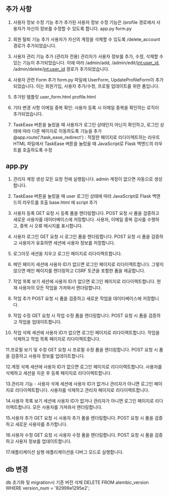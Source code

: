 ## 추가 사항

1. 사용자 정보 수정 기능 추가
   추가된 사용자 정보 수정 기능은 /profile 경로에서 사용자가 자신의 정보를 수정할 수 있도록 합니다. app.py form.py

2. 회원 탈퇴 기능 추가
   사용자가 자신의 계정을 삭제할 수 있도록 /delete_account 경로가 추가되었습니다.

3. 사용자 관리 기능 추가 (관리자 전용)
   관리자가 사용자 정보를 추가, 수정, 삭제할 수 있는 기능이 추가되었습니다. 이에 따라 /admin/add, /admin/edit/<int:user_id>, /admin/delete/<int:user_id> 경로가 추가되었습니다.

4. 사용자 관련 Form 추가
   form.py 파일에 UserForm, UpdateProfileForm이 추가되었습니다. 이는 회원가입, 사용자 추가/수정, 프로필 업데이트를 위한 폼입니다.

5. 추가된 템플릿
   user_form.html profile.html

6. 기타 변경 사항
   이메일 중복 확인: 사용자 등록 시 이메일 중복을 확인하는 로직이 추가되었습니다.

7. TaskEase 버튼을 눌렀을 때 사용자가 로그인 상태인지 아닌지 확인하고, 로그인 상태에 따라 다른 페이지로 이동하도록 기능을 추가
   @app.route('/task_ease_redirect') : 적절한 페이지로 리다이렉트하는 라우트
   HTML 파일에서 TaskEase 버튼을 눌렀을 때 JavaScript로 Flask 백엔드의 라우트를 호출하도록 수정

## app.py

1. 관리자 계정 생성
   모든 요청 전에 실행됩니다.
   admin 계정이 없으면 자동으로 생성합니다.

2. TaskEase 버튼을 눌렀을 때 user 로그인 상태에 따라 JavaScript로 Flask 백엔드의 라우트를 호출
   base.html 에 script 추가

3. 사용자 등록
   GET 요청 시 등록 폼을 렌더링합니다.
   POST 요청 시 폼을 검증하고 새로운 사용자를 데이터베이스에 저장합니다.
   사용자, 이메일 중복 검사를 수행하고, 중복 시 오류 메시지를 표시합니다.

4. 사용자 로그인
   GET 요청 시 로그인 폼을 렌더링합니다.
   POST 요청 시 폼을 검증하고 사용자가 유효하면 세션에 사용자 정보를 저장합니다.

5. 로그아웃
   세션을 지우고 로그인 페이지로 리다이렉트합니다.

6. 메인 페이지
   세션에 사용자 ID가 없으면 로그인 페이지로 리다이렉트합니다.
   그렇지 않으면 메인 페이지를 렌더링하고 CSRF 토큰을 포함한 폼을 제공합니다.

7. 작업 목록 보기
   세션에 사용자 ID가 없으면 로그인 페이지로 리다이렉트합니다.
   현재 사용자의 모든 작업을 가져와서 렌더링합니다.

8. 작업 추가
   POST 요청 시 폼을 검증하고 새로운 작업을 데이터베이스에 저장합니다.

9. 작업 수정
   GET 요청 시 작업 수정 폼을 렌더링합니다.
   POST 요청 시 폼을 검증하고 작업을 업데이트합니다.

10. 작업 삭제
   세션에 사용자 ID가 없으면 로그인 페이지로 리다이렉트합니다.
   작업을 삭제하고 작업 목록 페이지로 리다이렉트합니다.

11.프로필 보기 및 수정
   GET 요청 시 프로필 수정 폼을 렌더링합니다.
   POST 요청 시 폼을 검증하고 사용자 정보를 업데이트합니다.

12.계정 삭제
   세션에 사용자 ID가 없으면 로그인 페이지로 리다이렉트합니다.
   사용자를 삭제하고 세션을 지운 후 등록 페이지로 리다이렉트합니다.

13.관리자 기능 - 사용자 삭제
   세션에 사용자 ID가 없거나 관리자가 아니면 로그인 페이지로 리다이렉트합니다.
   사용자를 삭제하고 관리자 페이지로 리다이렉트합니다.

14.사용자 목록 보기
   세션에 사용자 ID가 없거나 관리자가 아니면 로그인 페이지로 리다이렉트합니다.
   모든 사용자를 가져와서 렌더링합니다.

15.사용자 추가
   GET 요청 시 사용자 추가 폼을 렌더링합니다.
   POST 요청 시 폼을 검증하고 새로운 사용자를 추가합니다.

16.사용자 수정
   GET 요청 시 사용자 수정 폼을 렌더링합니다.
   POST 요청 시 폼을 검증하고 사용자 정보를 업데이트합니다.

17.애플리케이션 실행
   애플리케이션을 디버그 모드로 실행합니다.

## db 변경
db 초기화 및 migration시 기존 버전 삭제
DELETE FROM alembic_version WHERE version_num = '82999e1295e2';